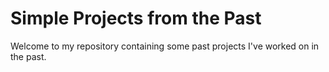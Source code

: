 # Simple Projects from the Past

Welcome to my repository containing some past projects I've worked on in the past.

